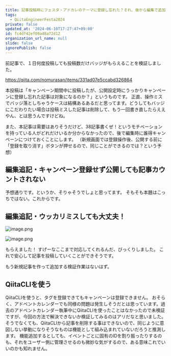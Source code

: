 ```yaml
---
title: 記事投稿時にフェスタ・アドカレのテーマに登録し忘れた？それ、後から編集で追加しても大丈夫だよ！
tags:
  - QiitaEngineerFesta2024
private: false
updated_at: '2024-06-10T17:27:47+09:00'
id: fc4df42ef09a48a72d12
organization_url_name: null
slide: false
ignorePublish: false
---
```

前記事で、１日何度投稿しても投稿数だけバッジがもらえることを検証しました。

https://qiita.com/nomurasan/items/331ad07e5ccabd326864

本投稿は「キャンペーン期間中に投稿したが、公開設定時にうっかりキャンペーンに登録し忘れた記事は対象になるのか？」というものです。
正直、操作ミスでバッジ落としちゃうケースは結構あるあるだと思ってます。どうしてもバッジにこだわりたい場合は投稿ミスした記事は削除して、もう一回書き直したらええやん、とは思うんですけどね。

また、本記事は需要はありそうだけど、38記事書くぜ！というモチベーションを持っている人がどれだけいるか分からなかったので、後で編集時に誰得キャンペーンにつけておくことにします。
（新規画面では登録操作後、公開する前に「登録を取り消す」ボタンが押せるので、同じことができるのでは？という予想）

## 編集追記・キャンペーン登録せず公開しても記事カウントされない
予想通りです。というか、そりゃそうでしょと思ってます。
そもそも本題はこっちではない。これからです。

## 編集追記・ウッカリミスしても大丈夫！
![image.png](https://qiita-image-store.s3.ap-northeast-1.amazonaws.com/0/122800/1b5ca9f4-e669-63f7-0638-9dad64c45ef5.png)

![image.png](https://qiita-image-store.s3.ap-northeast-1.amazonaws.com/0/122800/ccc8bc6d-6048-5f78-53d4-19e4c185156f.png)

もらえました！
すげーなここまで対応してくれるんだ、びっくりしました。
これで安心して記事を投稿していくことができそうです。

もう新規記事を作って追加する検証作業はないはず。

## QiitaCLIを使う
QiitaCLIを使うと、タグを登録できてもキャンペーンは登録できません。
おそらく、アドベントカレンダーでも同様の問題は発生しそうだとは思っています。過去のアドベントカレンダー執筆中にQiitaCLIを使ったことはなかったので未検証ですが、今回の方法で解決できないか検証してみるのはアリだなと思いました。
そうでなくても、QiitaCLIから記事を削除する事はできないので、同じように意図しない挙動になりそうなものは機能として組み込まれていないだろうと推測します。
機能追加するとしても、イベントごとに固有のIDを割り振ったりするのも、それをユーザー側に管理させるのも微妙な気がするので、ある意味これでいいのかも知れません。
